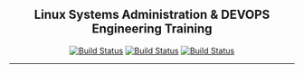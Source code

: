 <h2 align="center">Linux Systems Administration & DEVOPS Engineering Training</h2>

<p align="center">
<a href="#"><img src="https://img.shields.io/badge/BBR-DevOps-blueviolet" alt="Build Status"></a>
<a href="https://idealhax.blogspot.com"><img src="https://img.shields.io/badge/BBR-Blog-blue" alt="Build Status"></a>
<a href="https://linkedin.com/in/bbr/"><img src="https://img.shields.io/badge/BBR-LinkedIn-orange" alt="Build Status"></a>
</p>

---
